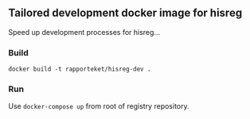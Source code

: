 ## Tailored development docker image for hisreg

Speed up development processes for hisreg...

### Build
```docker build -t rapporteket/hisreg-dev .```

### Run
Use ```docker-compose up``` from root of registry repository.

